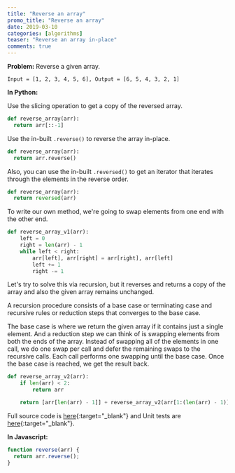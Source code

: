 ```yaml
---
title: "Reverse an array"
promo_title: "Reverse an array"
date: 2019-03-10
categories: [algorithms]
teaser: "Reverse an array in-place"
comments: true
---
```


**Problem:** Reverse a given array.

```
Input = [1, 2, 3, 4, 5, 6], Output = [6, 5, 4, 3, 2, 1]
```

**In Python:**

Use the slicing operation to get a copy of the reversed array.

```python
def reverse_array(arr):
  return arr[::-1]
```

Use the in-built `.reverse()` to reverse the array in-place.

```python
def reverse_array(arr):
  return arr.reverse()
```

Also, you can use the in-built `.reversed()` to get an iterator that iterates through the elements in the reverse order.

```python
def reverse_array(arr):
  return reversed(arr)
```

To write our own method, we're going to swap elements from one end with the other end.

```python
def reverse_array_v1(arr):
    left = 0
    right = len(arr) - 1
    while left < right:
        arr[left], arr[right] = arr[right], arr[left]
        left += 1
        right -= 1
```

Let's try to solve this via recursion, but it reverses and returns a copy of the array and also the given array remains unchanged.

A recursion procedure consists of a base case or terminating case and recursive rules or reduction steps that converges to the base case. 

The base case is where we return the given array if it contains just a single element. And a reduction step we can think of is swapping elements from both the ends of the array. Instead of swapping all of the elements in one call, we do one swap per call and defer the remaining swaps to the recursive calls. Each call performs one swapping until the base case. Once the base case is reached, we get the result back.

```python
def reverse_array_v2(arr):
    if len(arr) < 2:
        return arr

    return [arr[len(arr) - 1]] + reverse_array_v2(arr[1:(len(arr) - 1)]) + [arr[0]]
```

Full source code is [here](https://github.com/pradheap/coding-problems/blob/master/array_reverse/source.py){:target="_blank"} and Unit tests are [here](https://github.com/pradheap/coding-problems/blob/master/array_reverse/test.py){:target="_blank"}.

**In Javascript:**

```javascript
function reverse(arr) {
  return arr.reverse();
}
```
